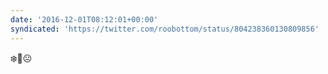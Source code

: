 ```yaml
---
date: '2016-12-01T08:12:01+00:00'
syndicated: 'https://twitter.com/roobottom/status/804238360130809856'
---
```

❄️👃☹️
